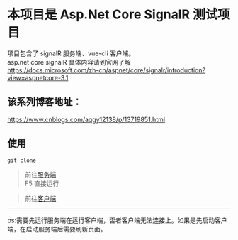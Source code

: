# 本项目是 Asp.Net Core SignalR 测试项目

项目包含了 signalR 服务端、vue-cli 客户端。  
asp.net core signalR 具体内容请到官网了解  
https://docs.microsoft.com/zh-cn/aspnet/core/signalr/introduction?view=aspnetcore-3.1  
## 该系列博客地址：
https://www.cnblogs.com/aqgy12138/p/13719851.html
## 使用

`git clone`

> 前往[服务端](https://github.com/QQ2287991080/SignalRServerAndVueClientDemo/tree/master/SignalRServerAndVueClientDemo)  
> F5 直接运行

> 前往[客户端](https://github.com/QQ2287991080/SignalRServerAndVueClientDemo/tree/master/VueClient/samples-vue)

---

ps:需要先运行服务端在运行客户端，否者客户端无法连接上。如果是先启动客户端，在启动服务端后需要刷新页面。
